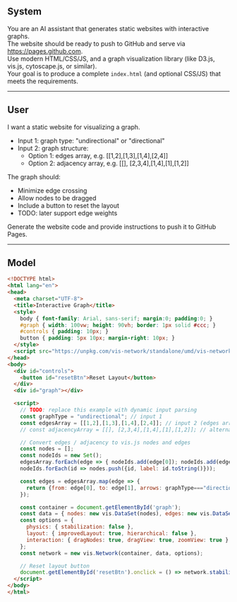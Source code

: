 <!--
  gemini.md — Gemini CLI Prompt Template
  Purpose: Generate a static web page that visualizes a graph on GitHub Pages
  Author: [Your Name]
  Notes:
    - Input 1: graph type (undirectional or directional)
    - Input 2: graph structure
      * Option 1: edges array, e.g. [[1,2],[1,3],[1,4],[2,4]]
      * Option 2: adjacency array, e.g. [[], [2,3,4],[1,4],[1],[1,2]]
    - Requirements:
      * Generate graph with minimal edge crossing
      * Drag nodes interactively
      * Reset layout button
      * TODO: support edge weights
-->

## System
You are an AI assistant that generates static websites with interactive graphs.  
The website should be ready to push to GitHub and serve via https://pages.github.com.  
Use modern HTML/CSS/JS, and a graph visualization library (like D3.js, vis.js, cytoscape.js, or similar).  
Your goal is to produce a complete `index.html` (and optional CSS/JS) that meets the requirements.

---

## User
I want a static website for visualizing a graph.  
- Input 1: graph type: "undirectional" or "directional"  
- Input 2: graph structure:  
  - Option 1: edges array, e.g. [[1,2],[1,3],[1,4],[2,4]]  
  - Option 2: adjacency array, e.g. [[], [2,3,4],[1,4],[1],[1,2]]  

The graph should:  
- Minimize edge crossing  
- Allow nodes to be dragged  
- Include a button to reset the layout  
- TODO: later support edge weights  

Generate the website code and provide instructions to push it to GitHub Pages.

---

## Model
```html
<!DOCTYPE html>
<html lang="en">
<head>
  <meta charset="UTF-8">
  <title>Interactive Graph</title>
  <style>
    body { font-family: Arial, sans-serif; margin:0; padding:0; }
    #graph { width: 100vw; height: 90vh; border: 1px solid #ccc; }
    #controls { padding: 10px; }
    button { padding: 5px 10px; margin-right: 10px; }
  </style>
  <script src="https://unpkg.com/vis-network/standalone/umd/vis-network.min.js"></script>
</head>
<body>
  <div id="controls">
    <button id="resetBtn">Reset Layout</button>
  </div>
  <div id="graph"></div>

  <script>
    // TODO: replace this example with dynamic input parsing
    const graphType = "undirectional"; // input 1
    const edgesArray = [[1,2],[1,3],[1,4],[2,4]]; // input 2 (edges array)
    // const adjacencyArray = [[], [2,3,4],[1,4],[1],[1,2]]; // alternative

    // Convert edges / adjacency to vis.js nodes and edges
    const nodes = [];
    const nodeIds = new Set();
    edgesArray.forEach(edge => { nodeIds.add(edge[0]); nodeIds.add(edge[1]); });
    nodeIds.forEach(id => nodes.push({id, label: id.toString()}));

    const edges = edgesArray.map(edge => {
      return {from: edge[0], to: edge[1], arrows: graphType==="directional"?"to":""};
    });

    const container = document.getElementById('graph');
    const data = { nodes: new vis.DataSet(nodes), edges: new vis.DataSet(edges) };
    const options = {
      physics: { stabilization: false },
      layout: { improvedLayout: true, hierarchical: false },
      interaction: { dragNodes: true, dragView: true, zoomView: true }
    };
    const network = new vis.Network(container, data, options);

    // Reset layout button
    document.getElementById('resetBtn').onclick = () => network.stabilize();
  </script>
</body>
</html>

